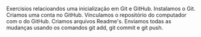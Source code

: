 Exercisios relacioandos uma inicialização em Git e GitHub. Instalamos o Git. Criamos uma conta no GitHub. Vinculamos o repositório do computador com o do GitHub. Criamos arquivos Readme's. Enviamos todas as mudanças usando os comandos git add, git commit e git push.
